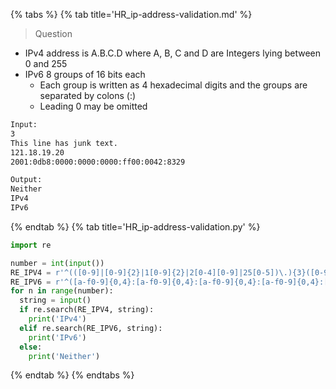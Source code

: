 {% tabs %}
{% tab title='HR_ip-address-validation.md' %}

> Question

* IPv4 address is A.B.C.D where A, B, C and D are Integers lying between 0 and 255
* IPv6 8 groups of 16 bits each
  * Each group is written as 4 hexadecimal digits and the groups are separated by colons (:)
  * Leading 0 may be omitted

```txt
Input:
3
This line has junk text.
121.18.19.20
2001:0db8:0000:0000:0000:ff00:0042:8329

Output:
Neither
IPv4
IPv6
```

{% endtab %}
{% tab title='HR_ip-address-validation.py' %}

```py
import re

number = int(input())
RE_IPV4 = r'^(([0-9]|[0-9]{2}|1[0-9]{2}|2[0-4][0-9]|25[0-5])\.){3}([0-9]|[0-9]{2}|1[0-9]{2}|2[0-4][0-9]|25[0-5])$'
RE_IPV6 = r'^([a-f0-9]{0,4}:[a-f0-9]{0,4}:[a-f0-9]{0,4}:[a-f0-9]{0,4}:[a-f0-9]{0,4}:[a-f0-9]{0,4}:[a-f0-9]{0,4}:[a-f0-9]{0,4})$'
for n in range(number):
  string = input()
  if re.search(RE_IPV4, string):
    print('IPv4')
  elif re.search(RE_IPV6, string):
    print('IPv6')
  else:
    print('Neither')
```

{% endtab %}
{% endtabs %}
